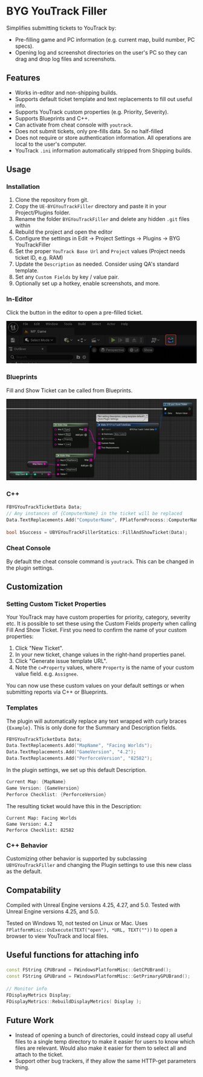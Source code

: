 # BYG YouTrack Filler

Simplifies submitting tickets to YouTrack by:
* Pre-filling game and PC information (e.g. current map, build number, PC specs).
* Opening log and screenshot directories on the user's PC so they can drag and drop log files and screenshots.

## Features

* Works in-editor and non-shipping builds.
* Supports default ticket template and text replacements to fill out useful info.
* Supports YouTrack custom properties (e.g. Priority, Severity).
* Supports Blueprints and C++.
* Can activate from cheat console with `youtrack`.
* Does not submit tickets, only pre-fills data. So no half-filled
* Does not require or store authentication information. All operations are local to the user's computer.
* YouTrack `.ini` information automatically stripped from Shipping builds.

## Usage

### Installation

1. Clone the repository from git. 
2. Copy the `UE-BYGYouTrackFiller` directory and paste it in your Project/Plugins folder.
3. Rename the folder `BYGYouTrackFiller` and delete any hidden `.git` files within
4. Rebuild the project and open the editor
5. Configure the settings in Edit -> Project Settings -> Plugins -> BYG YouTrackFiller
6. Set the proper `YouTrack Base Url` and `Project` values (Project needs ticket ID, e.g. RAM)
7. Update the `Description` as needed. Consider using QA's standard template. 
8. Set any `Custom Fields` by key / value pair.
9. Optionally set up a hotkey, enable screenshots, and more.

### In-Editor

Click the button in the editor to open a pre-filled ticket.

![](Resources/editor-button.jpg)

### Blueprints

Fill and Show Ticket can be called from Blueprints.

![](Resources/example-blueprint.jpg)

### C++

```c++
FBYGYouTrackTicketData Data;
// Any instances of {ComputerName} in the ticket will be replaced
Data.TextReplacements.Add("ComputerName", FPlatformProcess::ComputerName());

bool bSuccess = UBYGYouTrackFillerStatics::FillAndShowTicket(Data);
```

### Cheat Console

By default the cheat console command is `youtrack`. This can be changed in the plugin settings.

## Customization

### Setting Custom Ticket Properties

Your YouTrack may have custom properties for priority, category, severity etc. It is possible to set these using the
Custom Fields property when calling Fill And Show Ticket. First you need to confirm the name of your custom properties:

1. Click "New Ticket".
2. In your new ticket, change values in the right-hand properties panel.
3. Click "Generate issue template URL".
4. Note the `c=Property` values, where `Property` is the name of your custom value field. e.g. `Assignee`.

You can now use these custom values on your default settings or when submitting reports via C++ or Blueprints.

### Templates

The plugin will automatically replace any text wrapped with curly braces `{Example}`. This is only done for the Summary and Description fields.

```c++
FBYGYouTrackTicketData Data;
Data.TextReplacements.Add("MapName", "Facing Worlds");
Data.TextReplacements.Add("GameVersion", "4.2");
Data.TextReplacements.Add("PerforceVersion", "82582");
```

In the plugin settings, we set up this default Description.
```c++
Current Map: {MapName}
Game Version: {GameVersion}
Perforce Checklist: {PerforceVersion}
```

The resulting ticket would have this in the Description:
```
Current Map: Facing Worlds
Game Version: 4.2
Perforce Checklist: 82582
```

### C++ Behavior

Customizing other behavior is supported by subclassing `UBYGYouTrackFiller` and changing the Plugin settings to use
this new class as the default.

## Compatability

Compiled with Unreal Engine versions 4.25, 4.27, and 5.0. Tested with Unreal Engine versions 4.25, and 5.0.

Tested on Windows 10, not tested on Linux or Mac. Uses `FPlatformMisc::OsExecute(TEXT("open"), *URL, TEXT(""))` to open
a browser to view YouTrack and local files.


## Useful functions for attaching info

```c++
const FString CPUBrand = FWindowsPlatformMisc::GetCPUBrand();
const FString GPUBrand = FWindowsPlatformMisc::GetPrimaryGPUBrand();

// Monitor info
FDisplayMetrics Display;
FDisplayMetrics::RebuildDisplayMetrics( Display );
```

## Future Work

* Instead of opening a bunch of directories, could instead copy all useful files to a single temp directory to make it
  easier for users to know which files are relevant. Would also make it easier for them to select all and attach to the
  ticket.
* Support other bug trackers, if they allow the same HTTP-get parameters thing.
